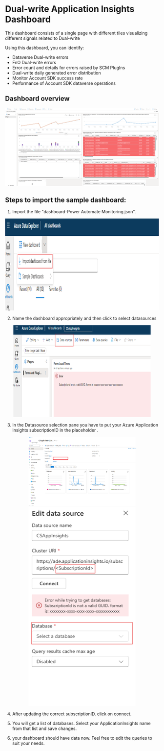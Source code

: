# Dual-write Application Insights Dashboard
This dashboard consists of a single page with different tiles visualizing different signals related to Dual-write

Using this dashboard, you can identify:

- Dataverse Dual-write errors
- FnO Dual-write errors
- Error count and details for errors raised by SCM PlugIns
- Dual-write daily generated error distribution
- Monitor Account SDK success rate
- Performance of Account SDK dataverse operations

## Dashboard overview

<div align=center><img src="./img/Dashboard.png"></div>

## Steps to import the sample dashboard:
  1. Import the file "dashboard-Power Automate Monitoring.json".
  
  <div align=center><img src="./img/ImportDashboard.png" width="600" height="300"></div>

  2. Name the dashboard appropriately and then click to select datasources
  
  <div align=center><img src="./img/Datasources.png" width="450" height="300"></div>
  
  3. In the Datasource selection pane you have to put your Azure Application Insights subscriptionID in the placeholder .
  
  <div align=center><img src="./img/SubscriptionId.png" width="350" height="225"></div>
  <div align=center><img src="./img/SubscriptionIdAndDatasource.png" width="350" height="650"></div>

  4. After updating the correct subscriptionID. click on connect.

  5. You will get a list of databases. Select your ApplicationInsights name from that list and save changes.

  6. your dashboard should have data now. Feel free to edit the queries to suit your needs. 
